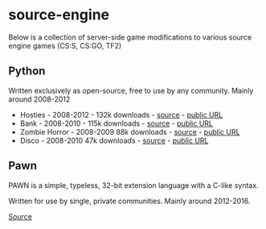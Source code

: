 # source-engine

Below is a collection of server-side game modifications to various source engine games (CS:S, CS:GO, TF2)

## Python

Written exclusively as open-source, free to use by any community. Mainly around 2008-2012

- Hosties - 2008-2012 - 132k downloads - [source](/python/hosties/) - [public URL](http://addons.eventscripts.com/addons/view/hosties)
- Bank - 2008-2010 - 115k downloads - [source](/python/bbank/) - [public URL](http://addons.eventscripts.com/addons/view/bbank)
- Zombie Horror - 2008-2009 88k downloads - [source](/python/zombiehorror/) - [public URL](http://addons.eventscripts.com/addons/view/zombiehorror)
- Disco - 2008-2010 47k downloads - [source](/python/disco/) - [public URL](http://addons.eventscripts.com/addons/view/disco)

## Pawn

PAWN is a simple, typeless, 32-bit extension language with a C-like syntax.

Written for use by single, private communities. Mainly around 2012-2016.

[Source](/pawn/scripting/)
